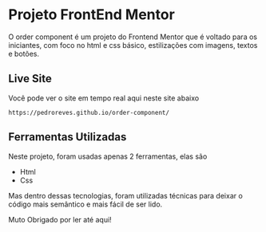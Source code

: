 # Projeto FrontEnd Mentor

O order component é um projeto do Frontend Mentor que é voltado para os iniciantes, com foco no html e css básico, estilizações com imagens, textos e botões.

## Live Site

Você pode ver o site em tempo real aqui neste site abaixo

```
https://pedroreves.github.io/order-component/
```

## Ferramentas Utilizadas

Neste projeto, foram usadas apenas 2 ferramentas, elas são
- Html
- Css

Mas dentro dessas tecnologias, foram utilizadas técnicas para deixar o código mais semântico e mais fácil de ser lido.


Muto Obrigado por ler até aqui!
